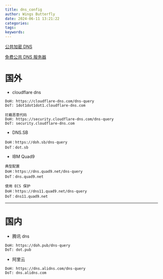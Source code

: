 ```yaml
---
title: dns_config
author: Wings Butterfly
date: 2024-06-11 13:21:22
categories: 
tags: 
keywords:
---
```

[公共加密 DNS](https://www.cccitu.com/2205354.html)

[免费公共 DNS 服务器](https://dns.icoa.cn/)

# 国外
+ cloudflare dns
```
DoH: https://cloudflare-dns.com/dns-query
DoT: 1dot1dot1dot1.cloudflare-dns.com

拦截恶意代码
DoH: https://security.cloudflare-dns.com/dns-query
DoT: security.cloudflare-dns.com
```

+ DNS.SB
```
DoH：https://doh.sb/dns-query
DoT：dot.sb
```

+ IBM Quad9
```
典型配置
DoH：https://dns.quad9.net/dns-query
DoT：dns.quad9.net

使用 ECS 保护
DoH：https://dns11.quad9.net/dns-query
DoT：dns11.quad9.net
```

---

# 国内
+ 腾讯 dns
```
DoH: https://doh.pub/dns-query
DoT: dot.pub
```

+ 阿里云
```
DoH: https://dns.alidns.com/dns-query
DoT: dns.alidns.com
```